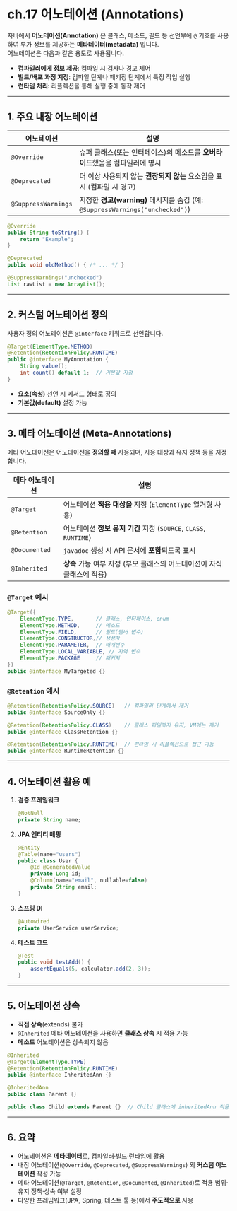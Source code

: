 # ch.17 어노테이션 (Annotations)

자바에서 **어노테이션(Annotation)** 은 클래스, 메소드, 필드 등 선언부에 `@` 기호를 사용하여 부가 정보를 제공하는 **메타데이터(metadata)** 입니다.  
어노테이션은 다음과 같은 용도로 사용됩니다.

- **컴파일러에게 정보 제공**: 컴파일 시 검사나 경고 제어  
- **빌드/배포 과정 지정**: 컴파일 단계나 패키징 단계에서 특정 작업 실행  
- **런타임 처리**: 리플렉션을 통해 실행 중에 동작 제어  

---

## 1. 주요 내장 어노테이션

| 어노테이션       | 설명                                                                         |
|----------------|------------------------------------------------------------------------------|
| `@Override`    | 슈퍼 클래스(또는 인터페이스)의 메소드를 **오버라이드**했음을 컴파일러에 명시               |
| `@Deprecated`  | 더 이상 사용되지 않는 **권장되지 않는** 요소임을 표시 (컴파일 시 경고)                  |
| `@SuppressWarnings` | 지정한 **경고(warning)** 메시지를 숨김 (예: `@SuppressWarnings("unchecked")`) |

```java
@Override
public String toString() {
    return "Example";
}

@Deprecated
public void oldMethod() { /* ... */ }

@SuppressWarnings("unchecked")
List rawList = new ArrayList();
```

---

## 2. 커스텀 어노테이션 정의

사용자 정의 어노테이션은 `@interface` 키워드로 선언합니다.  
```java
@Target(ElementType.METHOD)
@Retention(RetentionPolicy.RUNTIME)
public @interface MyAnnotation {
    String value();
    int count() default 1;  // 기본값 지정
}
```

- **요소(속성)** 선언 시 메서드 형태로 정의  
- **기본값(default)** 설정 가능

---

## 3. 메타 어노테이션 (Meta-Annotations)

메타 어노테이션은 어노테이션을 **정의할 때** 사용되며, 사용 대상과 유지 정책 등을 지정합니다.

| 메타 어노테이션       | 설명                                                               |
|---------------------|------------------------------------------------------------------|
| `@Target`           | 어노테이션 **적용 대상을** 지정 (`ElementType` 열거형 사용)            |
| `@Retention`        | 어노테이션 **정보 유지 기간** 지정 (`SOURCE`, `CLASS`, `RUNTIME`) |
| `@Documented`       | `javadoc` 생성 시 API 문서에 **포함**되도록 표시                     |
| `@Inherited`        | **상속** 가능 여부 지정 (부모 클래스의 어노테이션이 자식 클래스에 적용) |

### `@Target` 예시
```java
@Target({
    ElementType.TYPE,       // 클래스, 인터페이스, enum
    ElementType.METHOD,     // 메소드
    ElementType.FIELD,      // 필드(멤버 변수)
    ElementType.CONSTRUCTOR,// 생성자
    ElementType.PARAMETER,  // 매개변수
    ElementType.LOCAL_VARIABLE, // 지역 변수
    ElementType.PACKAGE     // 패키지
})
public @interface MyTargeted {}
```

### `@Retention` 예시
```java
@Retention(RetentionPolicy.SOURCE)   // 컴파일러 단계에서 제거
public @interface SourceOnly {}

@Retention(RetentionPolicy.CLASS)    // 클래스 파일까지 유지, VM에는 제거
public @interface ClassRetention {}

@Retention(RetentionPolicy.RUNTIME)  // 런타임 시 리플렉션으로 접근 가능
public @interface RuntimeRetention {}
```

---

## 4. 어노테이션 활용 예

1. **검증 프레임워크**  
   ```java
   @NotNull
   private String name;
   ```
2. **JPA 엔티티 매핑**  
   ```java
   @Entity
   @Table(name="users")
   public class User {
       @Id @GeneratedValue
       private Long id;
       @Column(name="email", nullable=false)
       private String email;
   }
   ```
3. **스프링 DI**  
   ```java
   @Autowired
   private UserService userService;
   ```
4. **테스트 코드**  
   ```java
   @Test
   public void testAdd() {
       assertEquals(5, calculator.add(2, 3));
   }
   ```

---

## 5. 어노테이션 상속

- **직접 상속**(extends) 불가  
- `@Inherited` 메타 어노테이션을 사용하면 **클래스 상속** 시 적용 가능  
- **메소드** 어노테이션은 상속되지 않음

```java
@Inherited
@Target(ElementType.TYPE)
@Retention(RetentionPolicy.RUNTIME)
public @interface InheritedAnn {}

@InheritedAnn
public class Parent {}

public class Child extends Parent {}  // Child 클래스에 inheritedAnn 적용
```

---

## 6. 요약

- 어노테이션은 **메타데이터**로, 컴파일러·빌드·런타임에 활용  
- 내장 어노테이션(`@Override`, `@Deprecated`, `@SuppressWarnings`) 외 **커스텀 어노테이션** 작성 가능  
- 메타 어노테이션(`@Target`, `@Retention`, `@Documented`, `@Inherited`)로 적용 범위·유지 정책·상속 여부 설정  
- 다양한 프레임워크(JPA, Spring, 테스트 툴 등)에서 **주도적으로** 사용  
